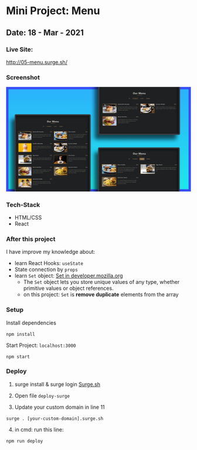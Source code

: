 # Mini Project: Menu

## Date: 18 - Mar - 2021

### Live Site:

http://05-menu.surge.sh/

### Screenshot

<img src="./template-project-img.png" alt="screenshot"/>

### Tech-Stack

- HTML/CSS
- React

### After this project

I have improve my knowledge about:

- learn React Hooks: `useState`
- State connection by `props`
- learn `Set` object: [Set in developer.mozilla.org](https://developer.mozilla.org/en-US/docs/Web/JavaScript/Reference/Global_Objects/Set)
  - The `Set` object lets you store unique values of any type, whether primitive values or object references.
  - on this project: `Set` is **remove duplicate** elements from the array

### Setup

Install dependencies

```
npm install
```

Start Project: `localhost:3000`

```
npm start
```

### Deploy

1. surge install & surge login [Surge.sh](https://surge.sh/)

2. Open file `deploy-surge`
3. Update your custom domain in line 11

```
surge . [your-custom-domain].surge.sh
```

4. in cmd: run this line:

```
npm run deploy
```

